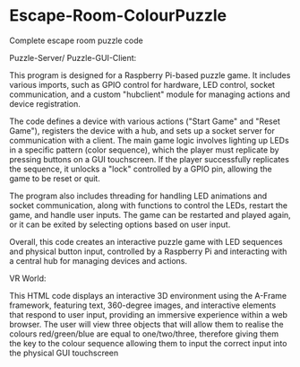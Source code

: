 # Escape-Room-ColourPuzzle
Complete escape room puzzle code

Puzzle-Server/ Puzzle-GUI-Client:

This program is designed for a Raspberry Pi-based puzzle game. It includes various imports, such as GPIO control for hardware, LED control, socket communication, and a custom "hubclient" module for managing actions and device registration.

The code defines a device with various actions ("Start Game" and "Reset Game"), registers the device with a hub, and sets up a socket server for communication with a client. The main game logic involves lighting up LEDs in a specific pattern (color sequence), which the player must replicate by pressing buttons on a GUI touchscreen. If the player successfully replicates the sequence, it unlocks a "lock" controlled by a GPIO pin, allowing the game to be reset or quit.

The program also includes threading for handling LED animations and socket communication, along with functions to control the LEDs, restart the game, and handle user inputs. The game can be restarted and played again, or it can be exited by selecting options based on user input.

Overall, this code creates an interactive puzzle game with LED sequences and physical button input, controlled by a Raspberry Pi and interacting with a central hub for managing devices and actions.

VR World:

This HTML code displays an interactive 3D environment using the A-Frame framework, featuring text, 360-degree images, and interactive elements that respond to user input, providing an immersive experience within a web browser. The user will view three objects that will allow them to realise the colours red/green/blue are equal to one/two/three, therefore giving them the key to the colour sequence allowing them to input the correct input into the physical GUI touchscreen








